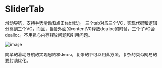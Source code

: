 # SliderTab
滑动导航，支持手势滑动和点击tab滑动。
三个tab对应三个VC，实现代码和逻辑分离到三个VC，而且，当最外面的contentVC释放dealloc的时候，三个子VC会dealloc。不用担心内存释放问题和引用问题。

![image](https://github.com/zhengwenming/SliderTab/blob/master/SilderTab/sliderTab.gif)   



简单的滑动导航的实现思路和demo。复杂的不可以用此方法，复杂的类似网易的要封装优化。



